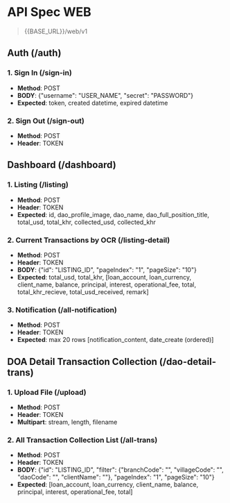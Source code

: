 # API Spec WEB

> {{BASE_URL}}/web/v1

## Auth (/auth)

### 1. Sign In (/sign-in)

* **Method**: POST
* **BODY**: {"username": "USER_NAME", "secret": "PASSWORD"}
* **Expected**: token, created datetime, expired datetime

### 2. Sign Out (/sign-out)

* **Method**: POST
* **Header**: TOKEN

## Dashboard (/dashboard)

### 1. Listing (/listing)

* **Method**: POST
* **Header**: TOKEN
* **Expected**: id, dao_profile_image, dao_name, dao_full_position_title, total_usd, total_khr, collected_usd, collected_khr

### 2. Current Transactions by OCR (/listing-detail)

* **Method**: POST
* **Header**: TOKEN
* **BODY**: {"id": "LISTING_ID", "pageIndex": "1", "pageSize": "10"}
* **Expected**: total_usd, total_khr, [loan_account, loan_currency, client_name, balance, principal, interest, operational_fee, total, total_khr_recieve, total_usd_received, remark]

### 3. Notification (/all-notification)

* **Method**: POST
* **Header**: TOKEN
* **Expected**: max 20 rows [notification_content, date_create (ordered)]

## DOA Detail Transaction Collection (/dao-detail-trans)

### 1. Upload File (/upload)

* **Method**: POST
* **Header**: TOKEN
* **Multipart**: stream, length, filename

### 2. All Transaction Collection List (/all-trans)

* **Method**: POST
* **Header**: TOKEN
* **BODY**: {"id": "LISTING_ID", "filter": {"branchCode": "", "villageCode": "", "daoCode": "", "clientName": ""}, "pageIndex": "1", "pageSize": "10"}
* **Expected**: [loan_account, loan_currency, client_name, balance, principal, interest, operational_fee, total]